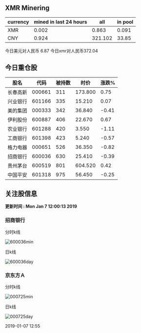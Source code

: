 ## XMR Minering

|currency|mined in last 24 hours|all|in pool|
|---|---|---|---|
|XMR|0.002|0.863|0.091|
|CNY|0.924|321.102|33.85|

今日美元对人民币 6.87	今日xmr对人民币372.04


## 今日重仓股 

|股名|代码|被持数|时价|涨跌%|
|---|---|---|---|---|
|长春高新|000661|311|173.800|0.75|
|兴业银行|601166|335|15.210|0.07|
|美的集团|000333|342|36.840|-0.41|
|伊利股份|600887|406|22.670|0.67|
|农业银行|601288|420|3.550|-1.11|
|工商银行|601398|423|5.240|-0.57|
|格力电器|000651|526|36.350|-0.82|
|招商银行|600036|630|25.410|-0.39|
|贵州茅台|600519|801|604.520|0.42|
|中国平安|601318|975|56.450|-0.25|

## 关注股信息
**更新时间 : Mon Jan  7 12:00:13 2019**
### 招商银行 
分时k线

![600036min](http://image.sinajs.cn/newchart/min/n/sh600036.gif)

日k线

![600036day](http://image.sinajs.cn/newchart/daily/n/sh600036.gif)

### 京东方Ａ 
分时k线

![000725min](http://image.sinajs.cn/newchart/min/n/sz000725.gif)

日k线

![000725day](http://image.sinajs.cn/newchart/daily/n/sz000725.gif)

2019-01-07 12:55